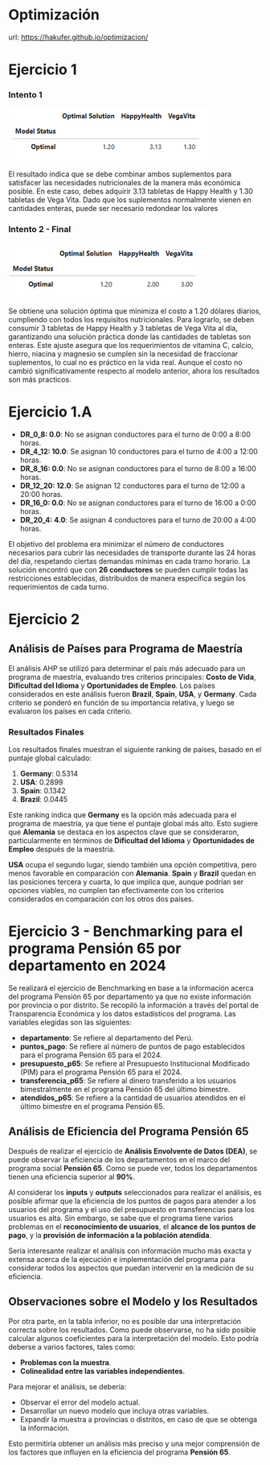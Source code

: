 # Optimización

url: https://hakufer.github.io/optimizacion/

# Ejercicio 1 


### Intento 1
![Intento 1](intento%201.png)


El resultado indica que se debe combinar ambos suplementos para satisfacer las necesidades nutricionales de la manera más económica posible. En este caso, debes adquirir 3.13 tabletas de Happy Health y 1.30 tabletas de Vega Vita. Dado que los suplementos normalmente vienen en cantidades enteras, puede ser necesario redondear los valores

### Intento 2 - Final
![Intento 2](Intento%202%20-%20Final.png)

Se obtiene una solución óptima que minimiza el costo a 1.20 dólares diarios, cumpliendo con todos los requisitos nutricionales. Para lograrlo, se deben consumir 3 tabletas de Happy Health y 3 tabletas de Vega Vita al día, garantizando una solución práctica donde las cantidades de tabletas son enteras. Este ajuste asegura que los requerimientos de vitamina C, calcio, hierro, niacina y magnesio se cumplen sin la necesidad de fraccionar suplementos, lo cual no es práctico en la vida real. Aunque el costo no cambió significativamente respecto al modelo anterior, ahora los resultados son más practicos.


# Ejercicio 1.A

- **DR_0_8: 0.0**: No se asignan conductores para el turno de 0:00 a 8:00 horas.
- **DR_4_12: 10.0**: Se asignan 10 conductores para el turno de 4:00 a 12:00 horas.
- **DR_8_16: 0.0**: No se asignan conductores para el turno de 8:00 a 16:00 horas.
- **DR_12_20: 12.0**: Se asignan 12 conductores para el turno de 12:00 a 20:00 horas.
- **DR_16_0: 0.0**: No se asignan conductores para el turno de 16:00 a 0:00 horas.
- **DR_20_4: 4.0**: Se asignan 4 conductores para el turno de 20:00 a 4:00 horas.

El objetivo del problema era minimizar el número de conductores necesarios para cubrir las necesidades de transporte durante las 24 horas del día, respetando ciertas demandas mínimas en cada tramo horario. La solución encontró que con **26 conductores** se pueden cumplir todas las restricciones establecidas, distribuidos de manera específica según los requerimientos de cada turno.


# Ejercicio 2

## Análisis de Países para Programa de Maestría

El análisis AHP se utilizó para determinar el país más adecuado para un programa de maestría, evaluando tres criterios principales: **Costo de Vida**, **Dificultad del Idioma** y **Oportunidades de Empleo**. Los países considerados en este análisis fueron **Brazil**, **Spain**, **USA**, y **Germany**. Cada criterio se ponderó en función de su importancia relativa, y luego se evaluaron los países en cada criterio.

### Resultados Finales

Los resultados finales muestran el siguiente ranking de países, basado en el puntaje global calculado:

1. **Germany**: 0.5314
2. **USA**: 0.2899
3. **Spain**: 0.1342
4. **Brazil**: 0.0445

Este ranking indica que **Germany** es la opción más adecuada para el programa de maestría, ya que tiene el puntaje global más alto. Esto sugiere que **Alemania** se destaca en los aspectos clave que se consideraron, particularmente en términos de **Dificultad del Idioma** y **Oportunidades de Empleo** después de la maestría.

**USA** ocupa el segundo lugar, siendo también una opción competitiva, pero menos favorable en comparación con **Alemania**. **Spain** y **Brazil** quedan en las posiciones tercera y cuarta, lo que implica que, aunque podrían ser opciones viables, no cumplen tan efectivamente con los criterios considerados en comparación con los otros dos países.


# Ejercicio 3 - Benchmarking para el programa Pensión 65 por departamento en 2024

Se realizará el ejercicio de Benchmarking en base a la información acerca del programa Pensión 65 por departamento ya que no existe información por provincia o por distrito. Se recopiló la información a través del portal de Transparencia Económica y los datos estadísticos del programa. Las variables elegidas son las siguientes:

- **departamento**: Se refiere al departamento del Perú.
- **puntos_pago**: Se refiere al número de puntos de pago establecidos para el programa Pensión 65 para el 2024.
- **presupuesto_p65**: Se refiere al Presupuesto Institucional Modificado (PIM) para el programa Pensión 65 para el 2024.
- **transferencia_p65**: Se refiere al dinero transferido a los usuarios bimestralmente en el programa Pensión 65 del último bimestre.
- **atendidos_p65**: Se refiere a la cantidad de usuarios atendidos en el último bimestre en el programa Pensión 65.

## Análisis de Eficiencia del Programa Pensión 65

Después de realizar el ejercicio de **Análisis Envolvente de Datos (DEA)**, se puede observar la eficiencia de los departamentos en el marco del programa social **Pensión 65**. Como se puede ver, todos los departamentos tienen una eficiencia superior al **90%**. 

Al considerar los **inputs** y **outputs** seleccionados para realizar el análisis, es posible afirmar que la eficiencia de los puntos de pagos para atender a los usuarios del programa y el uso del presupuesto en transferencias para los usuarios es alta. Sin embargo, se sabe que el programa tiene varios problemas en el **reconocimiento de usuarios**, el **alcance de los puntos de pago**, y la **provisión de información a la población atendida**.

Sería interesante realizar el análisis con información mucho más exacta y extensa acerca de la ejecución e implementación del programa para considerar todos los aspectos que puedan intervenir en la medición de su eficiencia.

## Observaciones sobre el Modelo y los Resultados

Por otra parte, en la tabla inferior, no es posible dar una interpretación correcta sobre los resultados. Como puede observarse, no ha sido posible calcular algunos coeficientes para la interpretación del modelo. Esto podría deberse a varios factores, tales como:

- **Problemas con la muestra**.
- **Colinealidad entre las variables independientes**.

Para mejorar el análisis, se debería:

- Observar el error del modelo actual.
- Desarrollar un nuevo modelo que incluya otras variables.
- Expandir la muestra a provincias o distritos, en caso de que se obtenga la información.

Esto permitiría obtener un análisis más preciso y una mejor comprensión de los factores que influyen en la eficiencia del programa **Pensión 65**.


